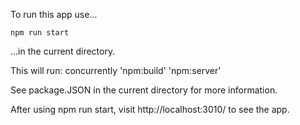 To run this app use...

	npm run start

...in the current directory.

This will run: concurrently 'npm:build' 'npm:server' 

See package.JSON in the current directory for more information.

After using npm run start, visit http://localhost:3010/ to see the app.

